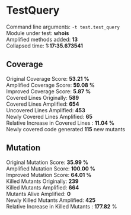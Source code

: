 



# TestQuery
  
Command line arguments: `-t test.test_query`  
Module under test: **whois**  
Amplified methods added: **13**  
Collapsed time: **1:17:35.673541**
## Coverage
  
Original Coverage Score: **53.21 %**  
Amplified Coverage Score: **59.08 %**  
Improved Coverage Score: **5.87 %**  
Covered Lines Originally: **589**  
Covered Lines Amplified: **654**  
Uncovered Lines Amplified: **453**  
Newly Covered Lines Amplified: **65**  
Relative Increase in Covered Lines : **11.04 %**  
Newly covered code generated **115** new mutants
## Mutation
  
Original Mutation Score: **35.99 %**  
Amplified Mutation Score: **100.00 %**  
Improved Mutation Score: **64.01 %**  
Killed Mutants Originally: **239**  
Killed Mutants Amplified: **664**  
Mutants Alive Amplified: **0**  
Newly Killed Mutants Amplified: **425**  
Relative Increase in Killed Mutants : **177.82** %
